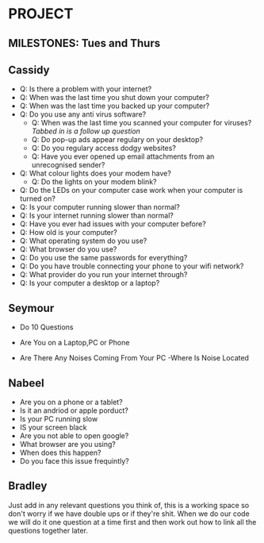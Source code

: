 # PROJECT



## MILESTONES: Tues and Thurs


## Cassidy

- Q: Is there a problem with your internet?
- Q: When was the last time you shut down your computer?
- Q: When was the last time you backed up your computer?
- Q: Do you use any anti virus software?
	- Q: When was the last time you scanned your computer for viruses?	*Tabbed in is a follow up question*
	- Q: Do pop-up ads appear regulary on your desktop?
	- Q: Do you regulary access dodgy websites?
	- Q: Have you ever opened up email attachments from an unrecognised sender?
- Q: What colour lights does your modem have?
	- Q: Do the lights on your modem blink?
- Q: Do the LEDs on your computer case work when your computer is turned on?
- Q: Is your computer running slower than normal?
- Q: Is your internet running slower than normal?
- Q: Have you ever had issues with your computer before?
- Q: How old is your computer?
- Q: What operating system do you use?
- Q: What browser do you use?
- Q: Do you use the same passwords for everything?
- Q: Do you have trouble connecting your phone to your wifi network?
- Q: What provider do you run your internet through?
- Q: Is your computer a desktop or a laptop?










## Seymour 
- Do 10 Questions 

- Are You on a Laptop,PC or Phone
- Are There Any Noises Coming From Your PC
	-Where Is Noise Located 




## Nabeel

- Are you on a phone or a tablet?
- Is it an andriod or apple porduct?
- Is your PC running slow
- IS your screen black
- Are you not able to open google?
- What browser are you using?
- When does this happen?
- Do you face this issue frequintly? 
 

 ## Bradley

 Just add in any relevant questions you think of, this is a working space so don't worry if we have double ups or if they're shit. When we do our
 code we will do it one question at a time first and then work out how to link all the questions together later. 
